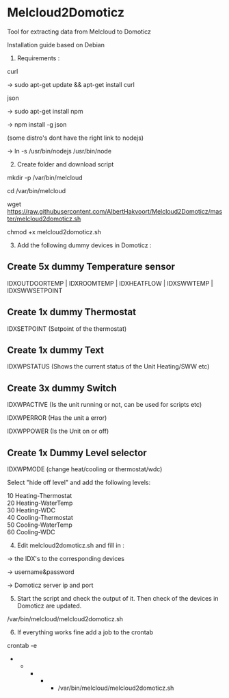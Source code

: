 # Melcloud2Domoticz
Tool for extracting data from Melcloud to Domoticz

Installation guide based on Debian

1) Requirements :

curl

-> sudo apt-get update && apt-get install curl

json 

-> sudo apt-get install npm

-> npm install -g json

(some distro's dont have the right link to nodejs)

-> ln -s /usr/bin/nodejs /usr/bin/node


2) Create folder and download script

mkdir -p /var/bin/melcloud

cd /var/bin/melcloud

wget https://raw.githubusercontent.com/AlbertHakvoort/Melcloud2Domoticz/master/melcloud2domoticz.sh

chmod +x melcloud2domoticz.sh



3) Add the following dummy devices in Domoticz :

## Create 5x dummy Temperature sensor

IDXOUTDOORTEMP | IDXROOMTEMP | IDXHEATFLOW | IDXSWWTEMP | IDXSWWSETPOINT

## Create 1x dummy Thermostat

IDXSETPOINT (Setpoint of the thermostat)

## Create 1x dummy Text

IDXWPSTATUS (Shows the current status of the Unit Heating/SWW etc)

## Create 3x dummy Switch

IDXWPACTIVE (Is the unit running or not, can be used for scripts etc)

IDXWPERROR (Has the unit a error)

IDXWPPOWER (Is the Unit on or off)


## Create 1x Dummy Level selector

IDXWPMODE (change heat/cooling or thermostat/wdc)

Select "hide off level" and add the following levels:

10	Heating-Thermostat		
20	Heating-WaterTemp	 	
30	Heating-WDC	 	
40	Cooling-Thermostat	 	
50	Cooling-WaterTemp	 	
60	Cooling-WDC


4) Edit melcloud2domoticz.sh and fill in : 

-> the IDX's to the corresponding devices 

-> username&password

-> Domoticz server ip and port


5) Start the script and check the output of it. Then check of the devices in Domoticz are updated.

/var/bin/melcloud/melcloud2domoticz.sh

6) If everything works fine add a job to the crontab

crontab -e

  * * * * *   /var/bin/melcloud/melcloud2domoticz.sh
